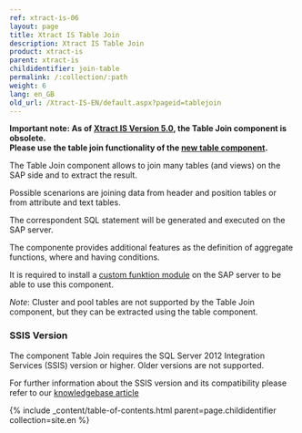 ```yaml
---
ref: xtract-is-06
layout: page
title: Xtract IS Table Join
description: Xtract IS Table Join
product: xtract-is
parent: xtract-is
childidentifier: join-table
permalink: /:collection/:path
weight: 6
lang: en_GB
old_url: /Xtract-IS-EN/default.aspx?pageid=tablejoin
---
```

**Important note: As of [Xtract IS Version 5.0](https://kb.theobald-software.com/release-notes/XtractIS-5.0.0.html), the Table Join component is obsolete.** <br>
**Please use the table join functionality of the [new table component](./xtract-is-table).**

The Table Join component allows to join many tables (and views) on the SAP side and to extract the result.  

Possible scenarions are joining data from header and position tables or from attribute and text tables. 
 
The correspondent SQL statement will be generated and executed on the SAP server.  

The componente provides additional features as the definition of aggregate functions, where and having conditions. 

It is required to install a [custom funktion module](https://kb.theobald-software.com/sap/installation-of-the-function-module-z_xtract_is_table_join) on the SAP server to be able to use this component.  

*Note*: Cluster and pool tables are not supported by the Table Join component, but they can be extracted using the table component. 
 

### SSIS Version

The component Table Join requires the SQL Server 2012 Integration Services (SSIS) version or higher. Older versions are not supported.

For further information about the SSIS version and its compatibility please refer to our [knowledgebase article](https://kb.theobald-software.com/xtract-is/list-of-the-ssisvs-versions-supported-by-xtract-is)

{% include _content/table-of-contents.html parent=page.childidentifier collection=site.en %}